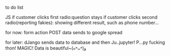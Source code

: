 to do list

JS 
if customer clicks first radio:question stays
if customer clicks second radio(reporting fakies): showing different result, such as phone number... 

for now:
form action POST 
data sends to google spread

for later:
dJango
sends data to database
and then Ju..jupyter!
P...py fucking thon!
MAGIC!
Data is beautiful~(๑˃ᴗ˂)ﻭ


